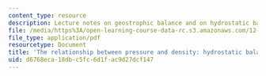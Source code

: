 ```yaml
---
content_type: resource
description: Lecture notes on geostrophic balance and on hydrostatic balance.
file: /media/https%3A/open-learning-course-data-rc.s3.amazonaws.com/12-307-weather-and-climate-laboratory-spring-2009/d6768eca18dbc5fc6d1fac9d27dcf147_hydrostatic.pdf
file_type: application/pdf
resourcetype: Document
title: 'The relationship between pressure and density: hydrostatic balance'
uid: d6768eca-18db-c5fc-6d1f-ac9d27dcf147
---
```


